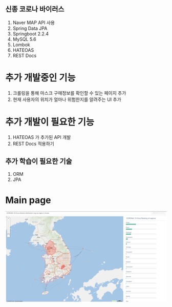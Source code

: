 ## 신종 코로나 바이러스
1. Naver MAP API 사용
2. Spring Data JPA
3. Springboot 2.2.4
4. MySQL 5.6
5. Lombok
6. HATEOAS
7. REST Docs


# 추가 개발중인 기능
1. 크롤링을 통해 마스크 구매정보를 확인할 수 있는 페이지 추가
2. 현재 사용자의 위치가 얼마나 위험한지를 알려주는 UI 추가


# 추가 개발이 필요한 기능
1. HATEOAS 가 추가된 API 개발
2. REST Docs 적용하기


## 추가 학습이 필요한 기술
1. ORM
2. JPA


# Main page
![image](https://github.com/Mingsicogi/corona/blob/master/main.png)
